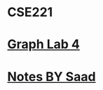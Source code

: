 # CSE221

# [Graph Lab 4](https://colab.research.google.com/drive/1ATUBG-P3ru265iTFUaIP9GZXctd-MKrV?usp=sharing)
# [Notes BY Saad](https://drive.google.com/drive/folders/1iRmlKhLfddUkcwkR4hAu7EuTi15Hg2Ve?usp=sharing)

